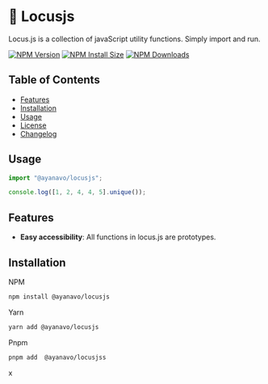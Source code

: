 # 🚀 Locusjs

Locus.js is a collection of javaScript utility functions. Simply import and run.

[![NPM Version][npm-version-image]][npm-url]
[![NPM Install Size][npm-install-size-image]][npm-install-size-url]
[![NPM Downloads][npm-downloads-image]][npm-downloads-url]

## Table of Contents

-   [Features](#features)
-   [Installation](#installation)
-   [Usage](#usage)
-   [License](#license)
-   [Changelog](#changelog)

## Usage

```js
import "@ayanavo/locusjs";

console.log([1, 2, 4, 4, 5].unique());
```

## Features

-   **Easy accessibility**: All functions in locus.js are prototypes.

## Installation

NPM

```bash
npm install @ayanavo/locusjs
```

Yarn

```bash
yarn add @ayanavo/locusjs
```

Pnpm

```bash
pnpm add  @ayanavo/locusjss
```

[npm-version-image]: https://badgen.net/npm/v/@ayanavo/locusjs
[npm-install-size-image]: https://badgen.net/packagephobia/install/@ayanavo/locusjs
[npm-downloads-image]: https://badgen.net/npm/dm/@ayanavo/locusjs
[npm-url]: https://npmjs.org/package/@ayanavo/locusjs
[npm-install-size-url]: https://packagephobia.com/result?p=@ayanavo/locusjs
[npm-downloads-url]: https://npmcharts.com/compare/@ayanavo/locusjs?minimal=true

x
